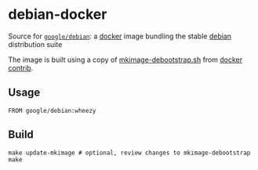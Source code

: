 debian-docker
=============

Source for [`google/debian`](https://index.docker.io/u/google/debian/):
a [docker](https://docker.io) image bundling the stable [debian](https://www.debian.org) distribution suite

The image is built using a copy of [mkimage-debootstrap.sh](https://raw.githubusercontent.com/dotcloud/docker/master/contrib/mkimage-debootstrap.sh) from [docker contrib](https://github.com/dotcloud/docker/tree/master/contrib).

## Usage

```
FROM google/debian:wheezy
```


## Build

```
make update-mkimage # optional, review changes to mkimage-debootstrap
make
```
